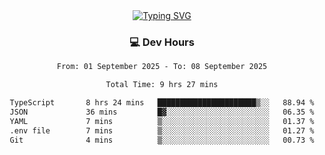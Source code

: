 
<div align="center">
  <a href="https://git.io/typing-svg"><img src="https://readme-typing-svg.demolab.com?font=Fira+Code&size=30&pause=1000&color=33F7F5&center=true&vCenter=true&width=435&lines=Hi+there+%F0%9F%91%8B+I+am+AirboZH+;Welcome+to+my+Github" alt="Typing SVG" /></a>

<h3>💻 Dev Hours</h3>
<!--START_SECTION:waka-->

```txt
From: 01 September 2025 - To: 08 September 2025

Total Time: 9 hrs 27 mins

TypeScript       8 hrs 24 mins   ██████████████████████▒░░   88.94 %
JSON             36 mins         █▓░░░░░░░░░░░░░░░░░░░░░░░   06.35 %
YAML             7 mins          ▒░░░░░░░░░░░░░░░░░░░░░░░░   01.37 %
.env file        7 mins          ▒░░░░░░░░░░░░░░░░░░░░░░░░   01.27 %
Git              4 mins          ▒░░░░░░░░░░░░░░░░░░░░░░░░   00.73 %
```

<!--END_SECTION:waka-->
</div>  
